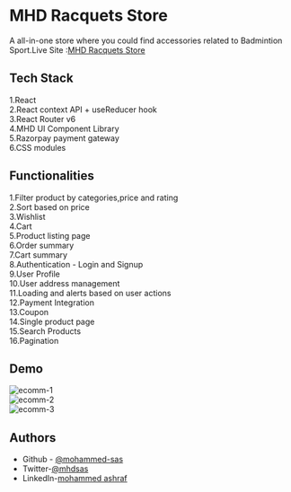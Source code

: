 
# MHD Racquets Store

A all-in-one store where you could find accessories related to Badmintion Sport.Live Site :[MHD Racquets Store](https://mhd-racquets-store.netlify.app/)
## Tech Stack
1.React   
2.React context API +  useReducer hook  
3.React Router v6  
4.MHD UI Component Library  
5.Razorpay payment gateway  
6.CSS modules

## Functionalities
1.Filter product by categories,price and rating  
2.Sort based on price   
3.Wishlist  
4.Cart  
5.Product listing page  
6.Order summary  
7.Cart summary  
8.Authentication - Login and Signup  
9.User Profile  
10.User address management  
11.Loading and alerts based on user actions  
12.Payment Integration  
13.Coupon  
14.Single product page  
15.Search Products  
16.Pagination

## Demo
![ecomm-1](https://user-images.githubusercontent.com/89216938/161959662-00aedd8d-4c01-436b-a460-fea8b34a263b.gif)  
![ecomm-2](https://user-images.githubusercontent.com/89216938/161960172-c6c34c94-8b7c-48b2-8f3b-388aaffdf0e8.gif)  
![ecomm-3](https://user-images.githubusercontent.com/89216938/161960390-aa0ca323-a263-4241-af0a-6b8fecd30371.gif)



## Authors

- Github - [@mohammed-sas](https://www.github.com/mohammed-sas)
- Twitter-[@mhdsas](https://twitter.com/mhdsas)
- LinkedIn-[mohammed ashraf](https://www.linkedin.com/in/mohammed-ashraf-ba0a11133/)

